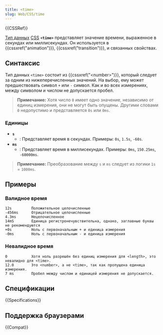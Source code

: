 ```yaml
---
title: <time>
slug: Web/CSS/time
---
```


{{CSSRef}}

[Тип данных](/ru/docs/Web/CSS/CSS_Types) [CSS](/ru/docs/Web/CSS) **`<time>`** представляет значение времени, выраженное в секундах или миллисекундах. Он используется в {{cssxref("animation")}}, {{cssxref("transition")}}, и связанных свойствах.

## Синтаксис

Тип данных `<time>` состоит из {{cssxref("&lt;number&gt;")}}, который следует за одним из нижеперечисленных значений. На выбор, ему может предшествовать символ `+` или `-` символ. Как и во всех измерениях, между символом и числом не допускается пробел.

> **Примечание:** Хотя число `0` имеет одно значение, независимо от единиц измерения, они не могут быть опущены. Другими словами `0` недопустимо и представляется `0s` или `0ms`.

### Единицы

- **`s`**
  - : Представляет время в секундах. Примеры: `0s`, `1.5s`, `-60s`.
- **`ms`**
  - : Представляет время в миллисекундах. Примеры: `0ms`, `150.25ms`, `-60000ms`.

> **Примечание:** Преобразование между `s` и `ms` следует из логики `1s` = `1000ms`.

## Примеры

### Валидное время

```
12s         Положительное целочисленные
-456ms      Отрицательное целочисленные
4.3ms       Нецелочисленное
14mS        Единица регистронечувствительна, однако, заглавные буквы не рекомендуются
+0s         Ноль с первоначальным + и единица измерения
-0ms        Ноль с первоначальным - и единица измерения
```

### Невалидное время

```plain example-bad
0           Хотя ноль разрешён без единиц измерения для <length>, это невалидно для <time>.
12.0        Это <number>, а не <time>, так как пропущена единица измерения.
7 ms        Пробел между числом и единицей измерения не допускается.
```

## Спецификации

{{Specifications}}

## Поддержка браузерами

{{Compat}}
